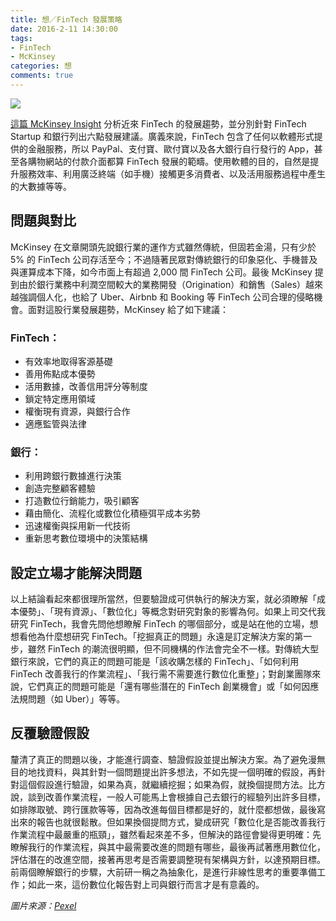 ```yaml
---
title: 想／FinTech 發展策略
date: 2016-2-11 14:30:00
tags: 
- FinTech
- McKinsey
categories: 想
comments: true
---
```

![](cover.jpg)

[這篇 McKinsey Insight](http://www.mckinsey.com/insights/financial_services/cutting_through_the_noise_around_financial_technology) 分析近來 FinTech 的發展趨勢，並分別針對 FinTech Startup 和銀行列出六點發展建議。廣義來說，FinTech 包含了任何以軟體形式提供的金融服務，所以 PayPal、支付寶、歐付寶以及各大銀行自行發行的 App，甚至各購物網站的付款介面都算 FinTech 發展的範疇。使用軟體的目的，自然是提升服務效率、利用廣泛終端（如手機）接觸更多消費者、以及活用服務過程中產生的大數據等等。<!--more-->

## 問題與對比
McKinsey 在文章開頭先說銀行業的運作方式雖然傳統，但固若金湯，只有少於 5% 的 FinTech 公司存活至今；不過隨著民眾對傳統銀行的印象惡化、手機普及與運算成本下降，如今市面上有超過 2,000 間 FinTech 公司。最後 McKinsey 提到由於銀行業務中利潤空間較大的業務開發（Origination）和銷售（Sales）越來越強調個人化，也給了 Uber、Airbnb 和 Booking 等 FinTech 公司合理的侵略機會。面對這股行業發展趨勢，McKinsey 給了如下建議：
　
### FinTech：
* 有效率地取得客源基礎
* 善用佈點成本優勢
* 活用數據，改善信用評分等制度
* 鎖定特定應用領域
* 權衡現有資源，與銀行合作
* 適應監管與法律

### 銀行：
* 利用跨銀行數據進行決策
* 創造完整顧客體驗
* 打造數位行銷能力，吸引顧客
* 藉由簡化、流程化或數位化積極弭平成本劣勢
* 迅速權衡與採用新一代技術
* 重新思考數位環境中的決策結構

## 設定立場才能解決問題
以上結論看起來都很理所當然，但要驗證成可供執行的解決方案，就必須瞭解「成本優勢」、「現有資源」、「數位化」等概念對研究對象的影響為何。如果上司交代我研究 FinTech，我會先問他想瞭解 FinTech 的哪個部分，或是站在他的立場，想想看他為什麼想研究 FinTech。「挖掘真正的問題」永遠是訂定解決方案的第一步，雖然 FinTech 的潮流很明顯，但不同機構的作法會完全不一樣。對傳統大型銀行來說，它們的真正的問題可能是「該收購怎樣的 FinTech」、「如何利用 FinTech 改善我行的作業流程」、「我行需不需要進行數位化重整」；對創業團隊來說，它們真正的問題可能是「還有哪些潛在的 FinTech 創業機會」或「如何因應法規問題（如 Uber）」等等。

## 反覆驗證假設
釐清了真正的問題以後，才能進行調查、驗證假設並提出解決方案。為了避免漫無目的地找資料，與其針對一個問題提出許多想法，不如先提一個明確的假設，再針對這個假設進行驗證，如果為真，就繼續挖掘；如果為假，就換個提問方法。比方說，談到改善作業流程，一般人可能馬上會根據自己去銀行的經驗列出許多目標，如排隊取號、跨行匯款等等，因為改進每個目標都是好的，就什麼都想做，最後寫出來的報告也就很鬆散。但如果換個提問方式，變成研究「數位化是否能改善我行作業流程中最嚴重的瓶頸」，雖然看起來差不多，但解決的路徑會變得更明確：先瞭解我行的作業流程，與其中最需要改進的問題有哪些，最後再試著應用數位化，評估潛在的改進空間，接著再思考是否需要調整現有架構與方針，以達預期目標。前兩個瞭解銀行的步驟，大前研一稱之為抽象化，是進行非線性思考的重要準備工作；如此一來，這份數位化報告對上司與銀行而言才是有意義的。

*圖片來源：[Pexel](https://www.pexels.com/)*
